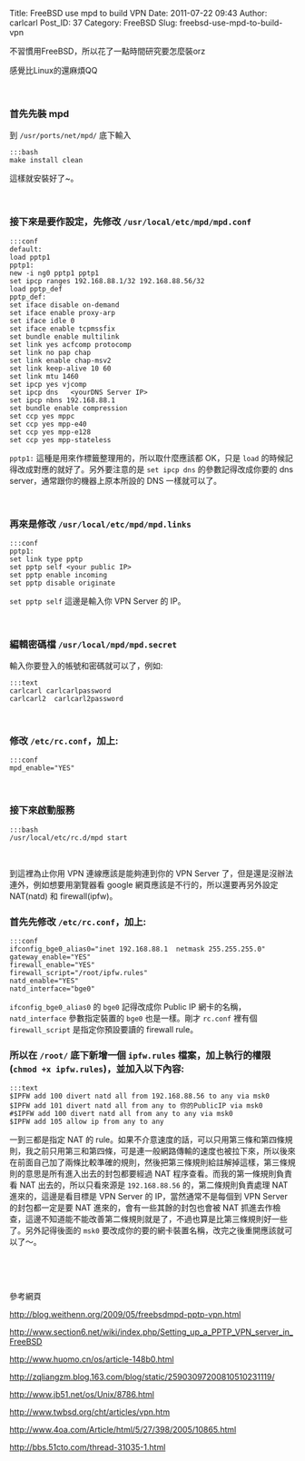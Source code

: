Title: FreeBSD use mpd to build VPN
Date: 2011-07-22 09:43
Author: carlcarl
Post_ID: 37
Category: FreeBSD
Slug: freebsd-use-mpd-to-build-vpn

不習慣用FreeBSD，所以花了一點時間研究要怎麼裝orz

感覺比Linux的還麻煩QQ

 

### 首先先裝 mpd

到 `/usr/ports/net/mpd/` 底下輸入

	:::bash
	make install clean

這樣就安裝好了~。

 

### 接下來是要作設定，先修改 `/usr/local/etc/mpd/mpd.conf` 

	:::conf
	default:
	load pptp1
	pptp1:
	new -i ng0 pptp1 pptp1
	set ipcp ranges 192.168.88.1/32 192.168.88.56/32
	load pptp_def
	pptp_def:
	set iface disable on-demand
	set iface enable proxy-arp
	set iface idle 0
	set iface enable tcpmssfix
	set bundle enable multilink
	set link yes acfcomp protocomp
	set link no pap chap
	set link enable chap-msv2
	set link keep-alive 10 60
	set link mtu 1460
	set ipcp yes vjcomp
	set ipcp dns   <yourDNS Server IP>    
	set ipcp nbns 192.168.88.1
	set bundle enable compression
	set ccp yes mppc
	set ccp yes mpp-e40
	set ccp yes mpp-e128
	set ccp yes mpp-stateless

`pptp1:` 這種是用來作標籤整理用的，所以取什麼應該都 OK，只是 `load` 的時候記得改成對應的就好了。另外要注意的是 `set ipcp dns` 的參數記得改成你要的 dns server，通常跟你的機器上原本所設的 DNS 一樣就可以了。

 

### 再來是修改 `/usr/local/etc/mpd/mpd.links`

	:::conf
	pptp1:
	set link type pptp
	set pptp self <your public IP>
	set pptp enable incoming
	set pptp disable originate

`set pptp self` 這邊是輸入你 VPN Server 的 IP。

 

### 編輯密碼檔 `/usr/local/mpd/mpd.secret`

輸入你要登入的帳號和密碼就可以了，例如:

	:::text
	carlcarl carlcarlpassword
	carlcarl2  carlcarl2password

 

### 修改 `/etc/rc.conf`，加上:

	:::conf
	mpd_enable="YES"
 

### 接下來啟動服務

	:::bash
	/usr/local/etc/rc.d/mpd start

 

到這裡為止你用 VPN 連線應該是能夠連到你的 VPN Server 了，但是還是沒辦法連外，例如想要用瀏覽器看 google 網頁應該是不行的，所以還要再另外設定 NAT(natd) 和 firewall(ipfw)。


### 首先先修改 `/etc/rc.conf`，加上:

	:::conf
	ifconfig_bge0_alias0="inet 192.168.88.1  netmask 255.255.255.0"
	gateway_enable="YES"
	firewall_enable="YES"
	firewall_script="/root/ipfw.rules"
	natd_enable="YES"
	natd_interface="bge0"
	

`ifconfig_bge0_alias0` 的 `bge0` 記得改成你 Public IP 網卡的名稱，`natd_interface` 參數指定裝置的 `bge0` 也是一樣。剛才 `rc.conf` 裡有個 `firewall_script` 是指定你預設要讀的 firewall rule。

### 所以在 `/root/` 底下新增一個 `ipfw.rules` 檔案，加上執行的權限(`chmod +x ipfw.rules`)，並加入以下內容:

	:::text
	$IPFW add 100 divert natd all from 192.168.88.56 to any via msk0
	$IPFW add 101 divert natd all from any to 你的PublicIP via msk0
	#$IPFW add 100 divert natd all from any to any via msk0
	$IPFW add 105 allow ip from any to any


一到三都是指定 NAT 的 rule。如果不介意速度的話，可以只用第三條和第四條規則，我之前只用第三和第四條，可是連一般網路傳輸的速度也被拉下來，所以後來在前面自己加了兩條比較準確的規則，然後把第三條規則給註解掉這樣，第三條規則的意思是所有進入出去的封包都要經過 NAT 程序查看。而我的第一條規則負責看 NAT 出去的，所以只看來源是 `192.168.88.56` 的，第二條規則負責處理 NAT 進來的，這邊是看目標是 VPN Server 的 IP，當然通常不是每個到 VPN Server 的封包都一定是要 NAT 進來的，會有一些其餘的封包也會被 NAT 抓進去作檢查，這邊不知道能不能改善第二條規則就是了，不過也算是比第三條規則好一些了。另外記得後面的 `msk0` 要改成你的要的網卡裝置名稱，改完之後重開應該就可以了～。

 

 

參考網頁

<http://blog.weithenn.org/2009/05/freebsdmpd-pptp-vpn.html>

<http://www.section6.net/wiki/index.php/Setting_up_a_PPTP_VPN_server_in_FreeBSD>

<http://www.huomo.cn/os/article-148b0.html>

<http://zqliangzm.blog.163.com/blog/static/25903097200810510231119/>

<http://www.jb51.net/os/Unix/8786.html>

<http://www.twbsd.org/cht/articles/vpn.htm>

<http://www.4oa.com/Article/html/5/27/398/2005/10865.html>

<http://bbs.51cto.com/thread-31035-1.html>
